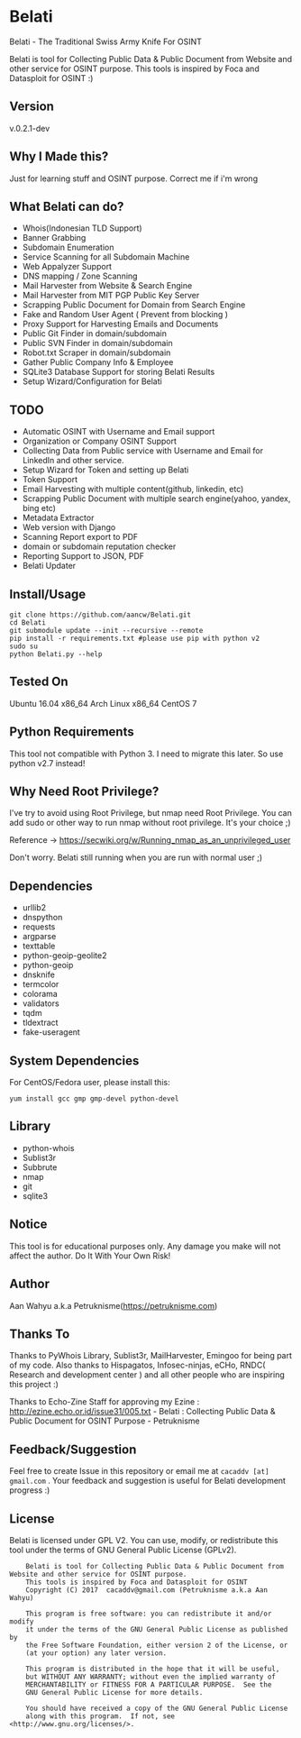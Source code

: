 # Belati
Belati - The Traditional Swiss Army Knife For OSINT

Belati is tool for Collecting Public Data & Public Document from Website and other service for OSINT purpose. This tools is inspired by Foca and Datasploit for OSINT :)

## Version

v.0.2.1-dev

## Why I Made this?
Just for learning stuff and OSINT purpose. Correct me if i'm wrong

## What Belati can do?
- Whois(Indonesian TLD Support)
- Banner Grabbing
- Subdomain Enumeration
- Service Scanning for all Subdomain Machine
- Web Appalyzer Support
- DNS mapping / Zone Scanning
- Mail Harvester from Website & Search Engine
- Mail Harvester from MIT PGP Public Key Server
- Scrapping Public Document for Domain from Search Engine
- Fake and Random User Agent ( Prevent from blocking )
- Proxy Support for Harvesting Emails and Documents
- Public Git Finder in domain/subdomain
- Public SVN Finder in domain/subdomain
- Robot.txt Scraper in domain/subdomain
- Gather Public Company Info & Employee
- SQLite3 Database Support for storing Belati Results
- Setup Wizard/Configuration for Belati

## TODO
- Automatic OSINT with Username and Email support
- Organization or Company OSINT Support
- Collecting Data from Public service with Username and Email for LinkedIn and other service.
- Setup Wizard for Token and setting up Belati
- Token Support
- Email Harvesting with multiple content(github, linkedin, etc)
- Scrapping Public Document with multiple search engine(yahoo, yandex, bing etc)
- Metadata Extractor
- Web version with Django
- Scanning Report export to PDF
- domain or subdomain reputation checker
- Reporting Support to JSON, PDF
- Belati Updater

## Install/Usage
```
git clone https://github.com/aancw/Belati.git
cd Belati
git submodule update --init --recursive --remote
pip install -r requirements.txt #please use pip with python v2
sudo su
python Belati.py --help
```

## Tested On

Ubuntu 16.04 x86_64
Arch Linux x86_64
CentOS 7

## Python Requirements

This tool not compatible with Python 3. I need to migrate this later. So use python v2.7 instead!

## Why Need Root Privilege?

I've try to avoid using Root Privilege, but nmap need Root Privilege. You can add sudo or other way to run nmap without root privilege. It's your choice ;)

Reference -> https://secwiki.org/w/Running_nmap_as_an_unprivileged_user

Don't worry. Belati still running when you are run with normal user ;)

## Dependencies
- urllib2
- dnspython
- requests
- argparse
- texttable
- python-geoip-geolite2
- python-geoip
- dnsknife
- termcolor
- colorama
- validators
- tqdm
- tldextract
- fake-useragent

## System Dependencies

For CentOS/Fedora user, please install this:

```
yum install gcc gmp gmp-devel python-devel
```

## Library
- python-whois
- Sublist3r
- Subbrute
- nmap
- git
- sqlite3

## Notice
This tool is for educational purposes only. Any damage you make will not affect the author. Do It With Your Own Risk!

## Author
Aan Wahyu a.k.a Petruknisme(https://petruknisme.com)

## Thanks To

Thanks to PyWhois Library, Sublist3r, MailHarvester, Emingoo for being part of my code. Also thanks to Hispagatos, Infosec-ninjas, eCHo, RNDC( Research and development center ) and all other people who are inspiring this project :)

Thanks to Echo-Zine Staff for approving my Ezine : http://ezine.echo.or.id/issue31/005.txt - Belati : Collecting Public Data & Public Document for OSINT Purpose - Petruknisme

## Feedback/Suggestion

Feel free to create Issue in this repository or email me at `cacaddv [at] gmail.com` . Your feedback and suggestion is useful for Belati development progress :)

## License
Belati is licensed under GPL V2. You can use, modify, or redistribute this tool under the terms of GNU General Public License (GPLv2).

```
    Belati is tool for Collecting Public Data & Public Document from Website and other service for OSINT purpose.
    This tools is inspired by Foca and Datasploit for OSINT
    Copyright (C) 2017  cacaddv@gmail.com (Petruknisme a.k.a Aan Wahyu)

    This program is free software: you can redistribute it and/or modify
    it under the terms of the GNU General Public License as published by
    the Free Software Foundation, either version 2 of the License, or
    (at your option) any later version.

    This program is distributed in the hope that it will be useful,
    but WITHOUT ANY WARRANTY; without even the implied warranty of
    MERCHANTABILITY or FITNESS FOR A PARTICULAR PURPOSE.  See the
    GNU General Public License for more details.

    You should have received a copy of the GNU General Public License
    along with this program.  If not, see <http://www.gnu.org/licenses/>.
```
